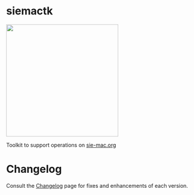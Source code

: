 # siemactk

<img style="width: 300px" src="https://sie-mac.org/wp-content/uploads/2020/02/sector1.png">

Toolkit to support operations on [sie-mac.org](https://sie-mac.org)

# Changelog

Consult the [Changelog](CHANGELOG.md) page for fixes and enhancements of each version.
